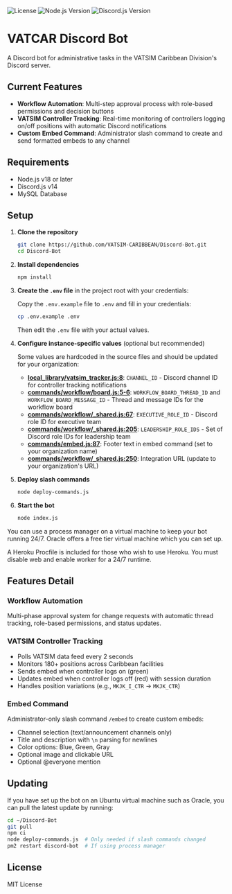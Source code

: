 ![License](https://img.shields.io/github/license/VATSIM-CARIBBEAN/discord-bot)
![Node.js Version](https://img.shields.io/badge/node-%3E%3D18-brightgreen)
![Discord.js Version](https://img.shields.io/badge/discord.js-v14-blue)

# VATCAR Discord Bot

A Discord bot for administrative tasks in the VATSIM Caribbean Division's Discord server.

## Current Features
- **Workflow Automation**: Multi-step approval process with role-based permissions and decision buttons
- **VATSIM Controller Tracking**: Real-time monitoring of controllers logging on/off positions with automatic Discord notifications
- **Custom Embed Command**: Administrator slash command to create and send formatted embeds to any channel

## Requirements
- Node.js v18 or later
- Discord.js v14
- MySQL Database

## Setup

1. **Clone the repository**

    ```bash
    git clone https://github.com/VATSIM-CARIBBEAN/Discord-Bot.git
    cd Discord-Bot
    ```

2. **Install dependencies**

    ```bash
    npm install
    ```

3. **Create the `.env` file** in the project root with your credentials:

    Copy the `.env.example` file to `.env` and fill in your credentials:

    ```bash
    cp .env.example .env
    ```

    Then edit the `.env` file with your actual values.

4. **Configure instance-specific values** (optional but recommended)

    Some values are hardcoded in the source files and should be updated for your organization:

    - **[local_library/vatsim_tracker.js:8](local_library/vatsim_tracker.js#L8)**: `CHANNEL_ID` - Discord channel ID for controller tracking notifications
    - **[commands/workflow/board.js:5-6](commands/workflow/board.js#L5-L6)**: `WORKFLOW_BOARD_THREAD_ID` and `WORKFLOW_BOARD_MESSAGE_ID` - Thread and message IDs for the workflow board
    - **[commands/workflow/_shared.js:67](commands/workflow/_shared.js#L67)**: `EXECUTIVE_ROLE_ID` - Discord role ID for executive team
    - **[commands/workflow/_shared.js:205](commands/workflow/_shared.js#L205)**: `LEADERSHIP_ROLE_IDS` - Set of Discord role IDs for leadership team
    - **[commands/embed.js:87](commands/embed.js#L87)**: Footer text in embed command (set to your organization name)
    - **[commands/workflow/_shared.js:250](commands/workflow/_shared.js#L250)**: Integration URL (update to your organization's URL)

5. **Deploy slash commands**

    ```bash
    node deploy-commands.js
    ```

6. **Start the bot**

    ```bash
    node index.js
    ```

You can use a process manager on a virtual machine to keep your bot running 24/7. Oracle offers a free tier virtual machine which you can set up.

A Heroku Procfile is included for those who wish to use Heroku. You must disable web and enable worker for a 24/7 runtime.

## Features Detail

### Workflow Automation
Multi-phase approval system for change requests with automatic thread tracking, role-based permissions, and status updates.

### VATSIM Controller Tracking
- Polls VATSIM data feed every 2 seconds
- Monitors 180+ positions across Caribbean facilities
- Sends embed when controller logs on (green)
- Updates embed when controller logs off (red) with session duration
- Handles position variations (e.g., `MKJK_I_CTR` → `MKJK_CTR`)

### Embed Command
Administrator-only slash command `/embed` to create custom embeds:
- Channel selection (text/announcement channels only)
- Title and description with `\n` parsing for newlines
- Color options: Blue, Green, Gray
- Optional image and clickable URL
- Optional @everyone mention

## Updating 

If you have set up the bot on an Ubuntu virtual machine such as Oracle, you can pull the latest update by running:

```bash
cd ~/Discord-Bot
git pull
npm ci
node deploy-commands.js  # Only needed if slash commands changed
pm2 restart discord-bot  # If using process manager
```

## License
MIT License